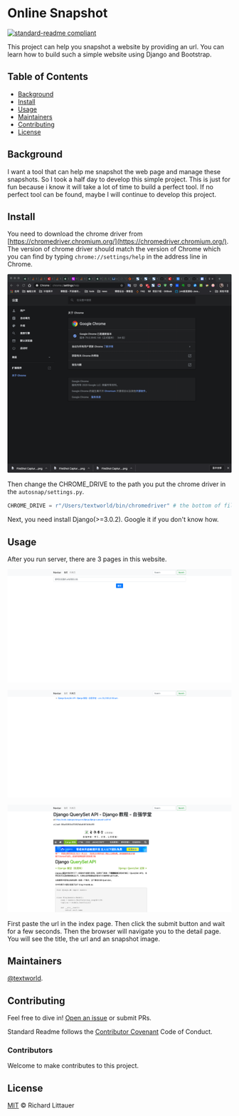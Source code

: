 # Online Snapshot

[![standard-readme compliant](https://img.shields.io/badge/readme%20style-standard-brightgreen.svg?style=flat-square)](https://github.com/RichardLitt/standard-readme)

This project can help you snapshot a website by providing an url.  You can learn how to build such a simple website using Django and Bootstrap.

## Table of Contents

- [Background](#background)
- [Install](#install)
- [Usage](#usage)
- [Maintainers](#maintainers)
- [Contributing](#contributing)
- [License](#license)

## Background

I want a tool that can help me snapshot the web page and manage these snapshots. So I took a half day to develop this simple project. This is just for fun because i know it will take a lot of time to build a perfect tool. If no perfect tool can be found, maybe I will continue to develop this project.  

## Install

You need to download the chrome driver from [https://chromedriver.chromium.org/](https://chromedriver.chromium.org/).  The version of chrome driver should match the version of Chrome which you can find by typing `chrome://settings/help` in the address line in Chrome.

![how-to-find-chrome-version](chrome.png)

Then change the CHROME_DRIVE to the path you put the chrome driver in the `autosnap/settings.py`.

```python
CHROME_DRIVE = r"/Users/textworld/bin/chromedriver" # the bottom of file
```

Next, you need install Django(>=3.0.2). Google it if you don't know how.

## Usage

After you run server, there are 3 pages in this website.

![index-page](index.png)

![list-page](list.png)

![detail-page](detail.png)

First paste the url in the index page. Then click the submit button and wait for a few seconds. Then the browser will navigate you to the detail page. You will see the title, the url and an snapshot image.  

## Maintainers

[@textworld](https://github.com/textworld).

## Contributing

Feel free to dive in! [Open an issue](https://github.com/RichardLitt/standard-readme/issues/new) or submit PRs.

Standard Readme follows the [Contributor Covenant](http://contributor-covenant.org/version/1/3/0/) Code of Conduct.

### Contributors

Welcome to make contributes to this project.


## License

[MIT](LICENSE) © Richard Littauer

